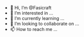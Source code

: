- 👋 Hi, I’m @Fasicraft
- 👀 I’m interested in ...
- 🌱 I’m currently learning ...
- 💞️ I’m looking to collaborate on ...
- 📫 How to reach me ...

<!---
Fasicraft/Fasicraft is a ✨ special ✨ repository because its `README.md` (this file) appears on your GitHub profile.
You can click the Preview link to take a look at your changes.
--->
